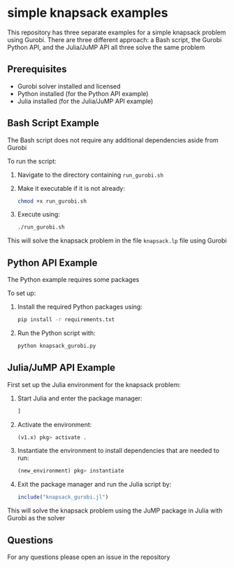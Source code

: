 # simple knapsack examples

This repository has three separate examples for a simple knapsack problem using Gurobi. There are three different approach: a Bash script, the Gurobi Python API, and the Julia/JuMP API all three solve the same problem

## Prerequisites

- Gurobi solver installed and licensed
- Python installed (for the Python API example)
- Julia installed (for the Julia/JuMP API example)

## Bash Script Example
The Bash script does not require any additional dependencies aside from Gurobi

To run the script:

1. Navigate to the directory containing `run_gurobi.sh`
2. Make it executable if it is not already:

    ```bash
    chmod +x run_gurobi.sh
    ```
3. Execute using:

    ```bash
    ./run_gurobi.sh
    ```

This will solve the knapsack problem in the file `knapsack.lp` file using Gurobi

## Python API Example

The Python example requires some packages

To set up:

1. Install the required Python packages using:

    ```bash
    pip install -r requirements.txt
    ```

2. Run the Python script with:

    ```bash
    python knapsack_gurobi.py
    ```

## Julia/JuMP API Example

First set up the Julia environment for the knapsack problem:

1. Start Julia and enter the package manager:

    ```julia
    ]
    ```

2. Activate the environment:

    ```julia
    (v1.x) pkg> activate .
    ```

3. Instantiate the environment to install dependencies that are needed to run:

    ```julia
    (new_environment) pkg> instantiate
    ```

4. Exit the package manager and run the Julia script by:

    ```julia
    include("knapsack_gurobi.jl")
    ```

This will solve the knapsack problem using the JuMP package in Julia with Gurobi as the solver

## Questions

For any questions please open an issue in the repository
